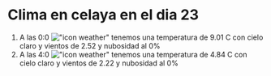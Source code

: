 # Clima en celaya en el dia 23

1. A las 0:0 !["icon weather"](http://openweathermap.org/img/w/01n.png) tenemos una temperatura de 9.01 C con cielo claro y  vientos de 2.52 y nubosidad al 0%
1. A las 4:0 !["icon weather"](http://openweathermap.org/img/w/01n.png) tenemos una temperatura de 4.84 C con cielo claro y  vientos de 2.22 y nubosidad al 0%
